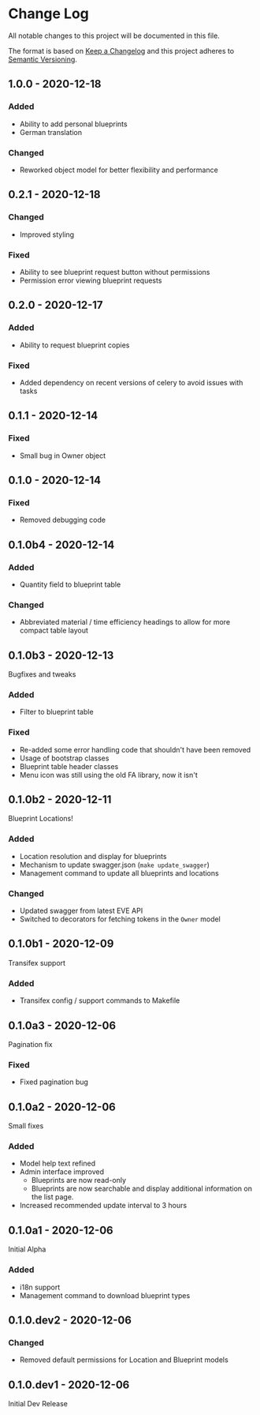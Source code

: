 # Change Log

All notable changes to this project will be documented in this file.

The format is based on [Keep a Changelog](http://keepachangelog.com/)
and this project adheres to [Semantic Versioning](http://semver.org/).


## 1.0.0 - 2020-12-18

### Added

- Ability to add personal blueprints
- German translation

### Changed

- Reworked object model for better flexibility and performance

## 0.2.1 - 2020-12-18

### Changed

- Improved styling

### Fixed

- Ability to see blueprint request button without permissions
- Permission error viewing blueprint requests

## 0.2.0 - 2020-12-17

### Added

- Ability to request blueprint copies

### Fixed

- Added dependency on recent versions of celery to avoid issues with tasks

## 0.1.1 - 2020-12-14

### Fixed

- Small bug in Owner object

## 0.1.0 - 2020-12-14

### Fixed

- Removed debugging code

## 0.1.0b4 - 2020-12-14

### Added

- Quantity field to blueprint table

### Changed

- Abbreviated material / time efficiency headings to allow for more compact table layout

## 0.1.0b3 - 2020-12-13

Bugfixes and tweaks

### Added

- Filter to blueprint table

### Fixed

- Re-added some error handling code that shouldn't have been removed
- Usage of bootstrap classes
- Blueprint table header classes
- Menu icon was still using the old FA library, now it isn't

## 0.1.0b2 - 2020-12-11

Blueprint Locations!

### Added

- Location resolution and display for blueprints
- Mechanism to update swagger.json (`make update_swagger`)
- Management command to update all blueprints and locations

### Changed

- Updated swagger from latest EVE API
- Switched to decorators for fetching tokens in the `Owner` model

## 0.1.0b1 - 2020-12-09

Transifex support

### Added

- Transifex config / support commands to Makefile

## 0.1.0a3 - 2020-12-06

Pagination fix

### Fixed

- Fixed pagination bug

## 0.1.0a2 - 2020-12-06

Small fixes

### Added

- Model help text refined
- Admin interface improved
  - Blueprints are now read-only
  - Blueprints are now searchable and display additional information on the list page.
- Increased recommended update interval to 3 hours

## 0.1.0a1 - 2020-12-06

Initial Alpha

### Added

- i18n support
- Management command to download blueprint types

## 0.1.0.dev2 - 2020-12-06

### Changed

- Removed default permissions for Location and Blueprint models

## 0.1.0.dev1 - 2020-12-06

Initial Dev Release
